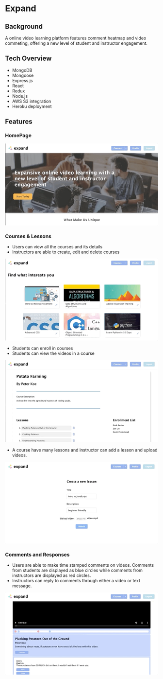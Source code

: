 # Expand
## Background
A online video learning platform features comment heatmap and video commeting, offering a new level of student and instructor engagement.
  
## Tech Overview
* MongoDB
* Mongoose
* Express.js
* React
* Redux
* Node.js
* AWS S3 integration
* Heroku deployment
  
## Features
  
### HomePage
![homePage](https://github.com/pfranciskoe/Expand/blob/master/demo/expd-1.gif?raw=true)
  
### Courses & Lessons
* Users can view all the courses and its details
* Instructors are able to create, edit and delete courses
  
![courseIndex](https://github.com/pfranciskoe/Expand/blob/master/demo/expd-2.gif?raw=true)
  
* Students can enroll in courses
* Students can view the videos in a course
  
![courseShow](https://github.com/pfranciskoe/Expand/blob/master/demo/expd-3.gif?raw=true)
  
* A course have many lessons and instructor can add a lesson and upload videos.
  
![lessonUpload](https://github.com/pfranciskoe/Expand/blob/master/demo/expd-6.gif?raw=true)
  
### Comments and Responses
* Users are able to make time stamped comments on videos. Comments from students are displayed as blue circles while comments from instructors are displayed as red circles.
* Instructors can reply to comments through either a video or text message.
  
![Comments](https://github.com/pfranciskoe/Expand/blob/master/demo/expd-5.gif?raw=true)


